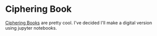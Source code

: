# Ciphering Book

[Ciphering
Books](https://sites.dartmouth.edu/library/2014/11/14/ciphering-books-2/)
are pretty cool. I've decided I'll make a digital version using jupyter notebooks.
